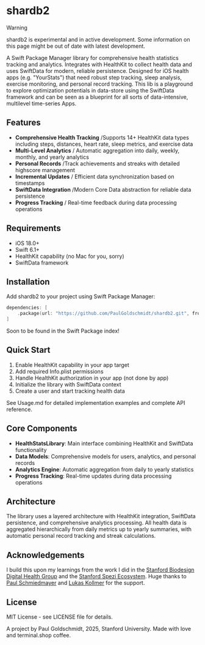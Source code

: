 # shardb2

> [!WARNING]
> shardb2 is experimental and in active development. Some information on this page might be out of date with latest development.

A Swift Package Manager library for comprehensive health statistics tracking and analytics. Integrates with HealthKit to collect health data and uses SwiftData for modern, reliable persistence. Designed for iOS health apps (e.g. "YourStats") that need robust step tracking, sleep analysis, exercise monitoring, and personal record tracking.
This lib is a playground to explore optimization potentials in data-store using the SwiftData framework and can be seen as a blueprint for all sorts of data-intensive, multilevel time-series Apps.

## Features

- **Comprehensive Health Tracking** /Supports 14+ HealthKit data types including steps, distances, heart rate, sleep metrics, and exercise data
- **Multi-Level Analytics** / Automatic aggregation into daily, weekly, monthly, and yearly analytics
- **Personal Records** /Track achievements and streaks with detailed highscore management
- **Incremental Updates** / Efficient data synchronization based on timestamps
- **SwiftData Integration** /Modern Core Data abstraction for reliable data persistence
- **Progress Tracking** / Real-time feedback during data processing operations

## Requirements

- iOS 18.0+
- Swift 6.1+
- HealthKit capability (no Mac for you, sorry)
- SwiftData framework

## Installation

Add shardb2 to your project using Swift Package Manager:

```swift
dependencies: [
    .package(url: "https://github.com/PaulGoldschmidt/shardb2.git", from: "1.0.0")
]
```
Soon to be found in the Swift Package index!

## Quick Start

1. Enable HealthKit capability in your app target
2. Add required Info.plist permissions
3. Handle HealthKit authorization in your app (not done by app)
4. Initialize the library with SwiftData context
5. Create a user and start tracking health data

See Usage.md for detailed implementation examples and complete API reference.

## Core Components

- **HealthStatsLibrary**: Main interface combining HealthKit and SwiftData functionality
- **Data Models**: Comprehensive models for users, analytics, and personal records
- **Analytics Engine**: Automatic aggregation from daily to yearly statistics
- **Progress Tracking**: Real-time updates during data processing operations

## Architecture

The library uses a layered architecture with HealthKit integration, SwiftData persistence, and comprehensive analytics processing. All health data is aggregated hierarchically from daily metrics up to yearly summaries, with automatic personal record tracking and streak calculations.


## Acknowledgements

I build this upon my learnings from the work I did in the [Stanford Biodesign Digital Health Group](https://github.com/StanfordBDHG) and the [Stanford Spezi Ecosystem](https://github.com/StanfordSpezi). Huge thanks to [Paul Schmiedmayer](https://github.com/PSchmiedmayer) and [Lukas Kollmer](https://github.com/lukaskollmer) for the support.


## License

MIT License - see LICENSE file for details.

A project by Paul Goldschmidt, 2025, Stanford University. Made with love and terminal.shop coffee.
